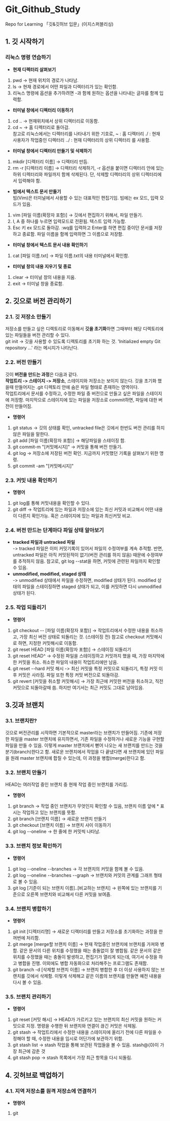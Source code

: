 # Git_Github_Study
Repo for Learning 「깃&amp;깃허브 입문」(이지스퍼블리싱)
## 1. 깃 시작하기
### 리눅스 명령 연습하기
* **현재 디렉터리 살펴보기**
1. pwd -> 현재 위치의 경로가 나타남.
2. ls -> 현재 경로에서 어떤 파일과 디렉터리가 있는 확인함.
3. 리눅스 명령에 옵션을 추가하려면 -과 함께 원하는 옵션을 나타내는 글자를 함께 입력함.
* **터미널 창에서 디렉터리 이동하기**
1. cd .. -> 현재위치에서 상위 디렉터리로 이동함.
2. cd ~ -> 홈 디렉터리로 돌아감.
</br>참고로 리눅스에서는 디렉터리를 나타내기 위한 기호로, ~ : 홈 디렉터리 ./ : 현재 사용자가 작업중인 디렉터리 ../ : 현재 디렉터리의 상위 디렉터리 를 사용함.
* **터미널 창에서 디렉터리 만들기 및 삭제하기**
1. mkdir [디렉터리 이름] -> 디렉터리 만듬.
2. rm -r [디렉터리 이름] -> 디렉터리 삭제하기, -r 옵션을 붙이면 디렉터리 안에 있는 하위 디렉터리와 파일까지 함께 삭제된다. 단, 삭제할 디렉터리의 상위 디렉터리에서 입력해야 함.
* **빔에서 텍스트 문서 만들기**
</br> 빔(Vim)은 터미널에서 사용할 수 있는 대표적인 편집기임. 빔에는 ex 모드, 입력 모드가 있음. 
1. vim [파일 이름(확장자 포함)] -> 깃에서 편집하기 위해서, 파일 만들기. 
2. I, A 중 하나를 누르면 입력모드로 전환됨. 텍스트 입력 가능함.
3. Esc 키 ex 모드로 돌아감. :wq를 입력하고 Enter를 하면 편집 중이던 문서를 저장하고 종료함. 파일 이름을 함께 입력하면 그 이름으로 저장함.
* **터미널 창에서 텍스트 문서 내용 확인하기**</br> 
1. cat [파일 이름.txt] -> 파일 이름.txt의 내용 터미널에서 확인함.
* **터미널 창의 내용 지우기 및 종료**
1. clear -> 터미널 창의 내용을 지움.
2. exit -> 터미널 창을 종료함.
## 2. 깃으로 버전 관리하기
### 2.1. 깃 저장소 만들기
저장소를 만들고 싶은 디렉토리로 이동해서 **깃을 초기화**하면 그때부터 해당 디렉토리에 있는 파일들을 버전 관리할 수 있다.</br>
git init -> 깃을 사용할 수 있도록 디렉토리를 초기화 하는 것. 'Initialized empty Git repository ...' 라는 메시지가 나타난다.
### 2.2. 버전 만들기
깃이 **버전을 만드는 과정**은 다음과 같다. 
</br>**작업트리 -> 스테이지 -> 저장소**, 스테이지와 저장소는 보이지 않는다. 깃을 초기화 했을때 만들어지는 .git 디렉토리 안에 숨은 파일 형태로 존재하는 영역이다. 
</br>작업트리에서 문서를 수정하고, 수정한 파일 중 버전으로 만들고 싶은 파일을 스테이지에 저장함. 마지막으로 스테이지에 있는 파일을 저장소로 commit하면, 파일에 대한 버전이 만들어짐.
* **명령어**
1. git status -> 깃의 상태를 확인, untracked file은 깃에서 한번도 버전 관리를 하지 않은 파일을 말한다.
2. git add [파일 이름(확장자 포함)] -> 해당파일을 스테이징 함.
3. git commit-m "[커밋메시지]" -> 커밋을 통해 버전 만들기.
4. git log -> 저장소에 저장된 버전 확인. 지금까지 커밋했던 기록을 살펴보기 위한 명령.
5. git commit -am "[커밋메시지]"
### 2.3. 커밋 내용 확인하기
* **명령어**
1. git log를 통해 커밋내용을 확인할 수 있다. 
2. git diff -> 작업트리에 있는 파일과 저장소에 있는 최신 커밋과 비교해서 어떤 내용이 다른지 확인가능. 혹은 스테이지에 있는 파일과 최신커밋 비교.
### 2.4. 버전 만드는 단계마다 파일 상태 알아보기
* **tracked 파일과 untracked 파일**
</br>-> tracked 파일은 이미 커밋기록이 있어서 파일의 수정여부를 계속 추적함. 반면, untracked 파일은 아직 커밋된적이 없기(버전 관리를 하지 않음) 때문에 수정여부를 추적하지 않음.
참고로, git log --stat을 하면, 커밋에 관련된 파일까지 확인할 수 있음.
* **unmodified, modified, staged 상태**
</br>-> unmodified 상태에서 파일을 수정하면, modified 상태가 된다. modified 상태의 파일을 스테이징하면 staged 상태가 되고, 이를 커밋하면 다시 unmodified 상태가 된다.
### 2.5. 작업 되돌리기
* **명령어**
1. git checkout -- [파일 이름(확장자 포함)] -> 작업트리에서 수정한 내용을 취소하고, 가장 최신 버전 상태로 되돌리는 것. (스테이징 전) 참고로 checkout 커밋해시로 하면, 지정한 커밋해시로 이동함.
2. git reset HEAD [파일 이름(확장자 포함)] -> 스테이징 되돌리기
3. git reset HEAD^ -> 수정된 파일을 스테이징하고 커밋까지 했을 때, 가장 마지막에 한 커밋을 취소. 취소한 파일의 내용이 작업트리에만 남음.
4. git reset --hard 커밋 해시 -> 최신 커밋을 특정 커밋으로 되돌리기, 특정 커밋 이후 커밋은 사라짐. 파일 또한 특정 커밋 버전으로 되돌아감.
5. git revert [커밋을 취소할 커밋해시] -> 가장 최근에 커밋한 버전을 취소하고, 직전 커밋으로 되돌아갈때 씀. 하지만 여기서는 최근 커밋도 그대로 남아있음.
## 3.깃과 브랜치
### 3.1. 브랜치란?
깃으로 버전관리를 시작하면 기본적으로 master라는 브랜치가 만들어짐. 기존에 저장한 파일을 master 브랜치에 유지하면서, 기존 파일을 수정하거나 새로운 기능을 구현할 파일을 만들 수 있음.
이렇게 master 브랜치에서 뻗어 나오는 새 브랜치를 만드는 것을 분기(branch)한다고 함. 새로운 브랜치에서 작업을 다 끝냈다면 새 브랜치에 있던 파일을 원래 master 브랜치에 합칠 수 있는데,
이 과정을 병합(merge)한다고 함.
### 3.2. 브랜치 만들기
HEAD는 여러작업 중인 브랜치 중 현재 작업 중인 브랜치를 가리킴.
* **명령어**
1. git branch -> 작업 중인 브랜치가 무엇인지 확인할 수 있음, 브랜치 이름 앞에 * 표시는 작업하고 있는 브랜치를 뜻함.
2. git branch [브랜치 이름] -> 새로운 브랜치 만들기
3. git checkout [브랜치 이름] -> 브랜치 사이 이동하기
4. git log --oneline -> 한 줄에 한 커밋씩 나타남.
### 3.3. 브랜치 정보 확인하기
* **명령어**
1. git log --oneline --branches -> 각 브랜치의 커밋을 함께 볼 수 있음.
2. git log --oneline --branches --graph -> 브랜치와 커밋의 관계를 그래프 형태로 볼 수 있음.
3. git log [기준이 되는 브랜치 이름]..[비교하는 브랜치] -> 왼쪽에 있는 브랜치를 기준으로 오른쪽 브랜치와 비교해서 다른 커밋을 보여줌.
### 3.4. 브랜치 병합하기
* **명령어**
1. git init [디렉터리명] -> 새로운 디렉터리를 만들고 저장소를 초기화하는 과정을 한꺼번에 처리함.
2. git merge [merge할 브랜치 이름] -> 현재 작업중인 브랜치에 브랜치를 가져와 병합. 같은 문서의 다른 위치를 수정했을 때는 충돌없이 잘 병합됨. 같은 문서의 같은 위치를 수정했을 때는 충돌이 발생하고, 편집기가 열리게 되는데, 여기서 수정을 하고 병합을 진행. 이외에도 병합 자동화으로 처리해주는 프로그램도 존재함.
3. git branch -d [삭제할 브랜치 이름] -> 브랜치 병합한 후 더 이상 사용하지 않는 브랜치를 깃에서 삭제함. 이렇게 삭제해고 같은 이름의 브랜치를 만들면 예전 내용을 다시 볼 수 있음.
### 3.5. 브랜치 관리하기
* **명령어**
1. git reset [커밋 해시] -> HEAD가 가르키고 있는 브랜치의 최신 커밋을 원하는 커밋으로 지정. 명령을 수행한 뒤 브랜치와 연결이 끊긴 커밋은 삭제됨.
2. git stash -> 작업트리에서 수정한 내용을 스테이지에 올리기 전에 다른 파일을 수정해야 할 때, 수정한 내용을 임시로 어딘가에 보관하기 위함.
3. git stash list -> stash 작업을 통해 보관된 작업들을 볼 수 있음. stash@{0}이 가장 최근에 감춘 것
4. git stash pop -> stash 목록에서 가장 최근 항목을 다시 되돌림.
## 4. 깃허브로 백업하기
### 4.1. 지역 저장소를 원격 저장소에 연결하기
* **명령어**
1. git


